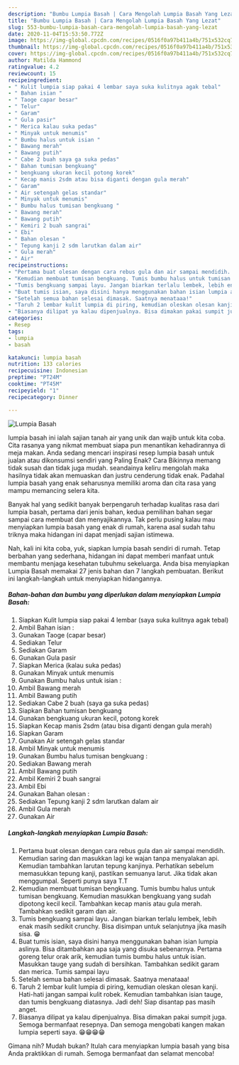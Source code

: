 ```yaml
---
description: "Bumbu Lumpia Basah | Cara Mengolah Lumpia Basah Yang Lezat"
title: "Bumbu Lumpia Basah | Cara Mengolah Lumpia Basah Yang Lezat"
slug: 553-bumbu-lumpia-basah-cara-mengolah-lumpia-basah-yang-lezat
date: 2020-11-04T15:53:50.772Z
image: https://img-global.cpcdn.com/recipes/0516f0a97b411a4b/751x532cq70/lumpia-basah-foto-resep-utama.jpg
thumbnail: https://img-global.cpcdn.com/recipes/0516f0a97b411a4b/751x532cq70/lumpia-basah-foto-resep-utama.jpg
cover: https://img-global.cpcdn.com/recipes/0516f0a97b411a4b/751x532cq70/lumpia-basah-foto-resep-utama.jpg
author: Matilda Hammond
ratingvalue: 4.2
reviewcount: 15
recipeingredient:
- " Kulit lumpia siap pakai 4 lembar saya suka kulitnya agak tebal"
- " Bahan isian "
- " Taoge capar besar"
- " Telur"
- " Garam"
- " Gula pasir"
- " Merica kalau suka pedas"
- " Minyak untuk menumis"
- " Bumbu halus untuk isian "
- " Bawang merah"
- " Bawang putih"
- " Cabe 2 buah saya ga suka pedas"
- " Bahan tumisan bengkuang"
- " bengkuang ukuran kecil potong korek"
- " Kecap manis 2sdm atau bisa diganti dengan gula merah"
- " Garam"
- " Air setengah gelas standar"
- " Minyak untuk menumis"
- " Bumbu halus tumisan bengkuang "
- " Bawang merah"
- " Bawang putih"
- " Kemiri 2 buah sangrai"
- " Ebi"
- " Bahan olesan "
- " Tepung kanji 2 sdm larutkan dalam air"
- " Gula merah"
- " Air"
recipeinstructions:
- "Pertama buat olesan dengan cara rebus gula dan air sampai mendidih. Kemudian saring dan masukkan lagi ke wajan tanpa menyalakan api. Kemudian tambahkan larutan tepung kanjinya. Perhatikan sebelum memasukkan tepung kanji, pastikan semuanya larut. Jika tidak akan menggumpal. Seperti punya saya T.T"
- "Kemudian membuat tumisan bengkuang. Tumis bumbu halus untuk tumisan bengkuang. Kemudian masukkan bengkuang yang sudah dipotong kecil kecil. Tambahkan kecap manis atau gula merah. Tambahkan sedikit garam dan air."
- "Tumis bengkuang sampai layu. Jangan biarkan terlalu lembek, lebih enak masih sedikit crunchy. Bisa disimpan untuk selanjutnya jika masih sisa. 😁"
- "Buat tumis isian, saya disini hanya menggunakan bahan isian lumpia aslinya. Bisa ditambahkan apa saja yang disuka sebenarnya. Pertama goreng telur orak arik, kemudian tumis bumbu halus untuk isian. Masukkan tauge yang sudah di bersihkan. Tambahkan sedikit garam dan merica. Tumis sampai layu"
- "Setelah semua bahan selesai dimasak. Saatnya menataaa!"
- "Taruh 2 lembar kulit lumpia di piring, kemudian oleskan olesan kanji. Hati-hati jangan sampai kulit robek. Kemudian tambahkan isian tauge, dan tumis bengkuang diatasnya. Jadi deh! Siap disantap pas masih anget."
- "Biasanya dilipat ya kalau dipenjualnya. Bisa dimakan pakai sumpit juga. Semoga bermanfaat resepnya. Dan semoga mengobati kangen makan lumpia seperti saya. 😁😁😁😁"
categories:
- Resep
tags:
- lumpia
- basah

katakunci: lumpia basah 
nutrition: 133 calories
recipecuisine: Indonesian
preptime: "PT24M"
cooktime: "PT45M"
recipeyield: "1"
recipecategory: Dinner

---
```



![Lumpia Basah](https://img-global.cpcdn.com/recipes/0516f0a97b411a4b/751x532cq70/lumpia-basah-foto-resep-utama.jpg)


lumpia basah ini ialah sajian tanah air yang unik dan wajib untuk kita coba. Cita rasanya yang nikmat membuat siapa pun menantikan kehadirannya di meja makan.
Anda sedang mencari inspirasi resep lumpia basah untuk jualan atau dikonsumsi sendiri yang Paling Enak? Cara Bikinnya memang tidak susah dan tidak juga mudah. seandainya keliru mengolah maka hasilnya tidak akan memuaskan dan justru cenderung tidak enak. Padahal lumpia basah yang enak seharusnya memiliki aroma dan cita rasa yang mampu memancing selera kita.



Banyak hal yang sedikit banyak berpengaruh terhadap kualitas rasa dari lumpia basah, pertama dari jenis bahan, kedua pemilihan bahan segar sampai cara membuat dan menyajikannya. Tak perlu pusing kalau mau menyiapkan lumpia basah yang enak di rumah, karena asal sudah tahu triknya maka hidangan ini dapat menjadi sajian istimewa.


Nah, kali ini kita coba, yuk, siapkan lumpia basah sendiri di rumah. Tetap berbahan yang sederhana, hidangan ini dapat memberi manfaat untuk membantu menjaga kesehatan tubuhmu sekeluarga. Anda bisa menyiapkan Lumpia Basah memakai 27 jenis bahan dan 7 langkah pembuatan. Berikut ini langkah-langkah untuk menyiapkan hidangannya.

<!--inarticleads1-->

##### Bahan-bahan dan bumbu yang diperlukan dalam menyiapkan Lumpia Basah:

1. Siapkan  Kulit lumpia siap pakai 4 lembar (saya suka kulitnya agak tebal)
1. Ambil  Bahan isian :
1. Gunakan  Taoge (capar besar)
1. Sediakan  Telur
1. Sediakan  Garam
1. Gunakan  Gula pasir
1. Siapkan  Merica (kalau suka pedas)
1. Gunakan  Minyak untuk menumis
1. Gunakan  Bumbu halus untuk isian :
1. Ambil  Bawang merah
1. Ambil  Bawang putih
1. Sediakan  Cabe 2 buah (saya ga suka pedas)
1. Siapkan  Bahan tumisan bengkuang
1. Gunakan  bengkuang ukuran kecil, potong korek
1. Siapkan  Kecap manis 2sdm (atau bisa diganti dengan gula merah)
1. Siapkan  Garam
1. Gunakan  Air setengah gelas standar
1. Ambil  Minyak untuk menumis
1. Gunakan  Bumbu halus tumisan bengkuang :
1. Sediakan  Bawang merah
1. Ambil  Bawang putih
1. Ambil  Kemiri 2 buah sangrai
1. Ambil  Ebi
1. Gunakan  Bahan olesan :
1. Sediakan  Tepung kanji 2 sdm larutkan dalam air
1. Ambil  Gula merah
1. Gunakan  Air




<!--inarticleads2-->

##### Langkah-langkah menyiapkan Lumpia Basah:

1. Pertama buat olesan dengan cara rebus gula dan air sampai mendidih. Kemudian saring dan masukkan lagi ke wajan tanpa menyalakan api. Kemudian tambahkan larutan tepung kanjinya. Perhatikan sebelum memasukkan tepung kanji, pastikan semuanya larut. Jika tidak akan menggumpal. Seperti punya saya T.T
1. Kemudian membuat tumisan bengkuang. Tumis bumbu halus untuk tumisan bengkuang. Kemudian masukkan bengkuang yang sudah dipotong kecil kecil. Tambahkan kecap manis atau gula merah. Tambahkan sedikit garam dan air.
1. Tumis bengkuang sampai layu. Jangan biarkan terlalu lembek, lebih enak masih sedikit crunchy. Bisa disimpan untuk selanjutnya jika masih sisa. 😁
1. Buat tumis isian, saya disini hanya menggunakan bahan isian lumpia aslinya. Bisa ditambahkan apa saja yang disuka sebenarnya. Pertama goreng telur orak arik, kemudian tumis bumbu halus untuk isian. Masukkan tauge yang sudah di bersihkan. Tambahkan sedikit garam dan merica. Tumis sampai layu
1. Setelah semua bahan selesai dimasak. Saatnya menataaa!
1. Taruh 2 lembar kulit lumpia di piring, kemudian oleskan olesan kanji. Hati-hati jangan sampai kulit robek. Kemudian tambahkan isian tauge, dan tumis bengkuang diatasnya. Jadi deh! Siap disantap pas masih anget.
1. Biasanya dilipat ya kalau dipenjualnya. Bisa dimakan pakai sumpit juga. Semoga bermanfaat resepnya. Dan semoga mengobati kangen makan lumpia seperti saya. 😁😁😁😁




Gimana nih? Mudah bukan? Itulah cara menyiapkan lumpia basah yang bisa Anda praktikkan di rumah. Semoga bermanfaat dan selamat mencoba!
